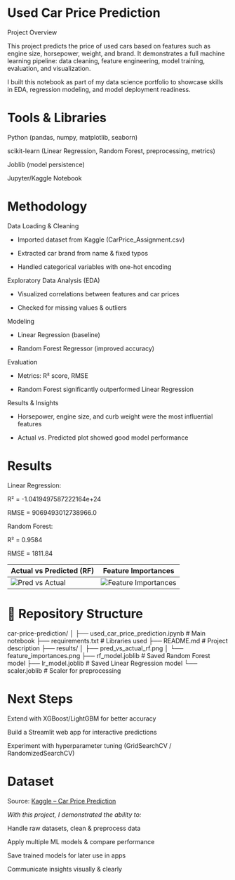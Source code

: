 #  Used Car Price Prediction
 Project Overview

This project predicts the price of used cars based on features such as engine size, horsepower, weight, and brand.
It demonstrates a full machine learning pipeline: data cleaning, feature engineering, model training, evaluation, and visualization.

I built this notebook as part of my data science portfolio to showcase skills in EDA, regression modeling, and model deployment readiness.


#  Tools & Libraries

Python (pandas, numpy, matplotlib, seaborn)

scikit-learn (Linear Regression, Random Forest, preprocessing, metrics)

Joblib (model persistence)

Jupyter/Kaggle Notebook


#  Methodology

Data Loading & Cleaning

- Imported dataset from Kaggle (CarPrice_Assignment.csv)

- Extracted car brand from name & fixed typos

- Handled categorical variables with one-hot encoding

Exploratory Data Analysis (EDA)

- Visualized correlations between features and car prices

- Checked for missing values & outliers

Modeling

- Linear Regression (baseline)

- Random Forest Regressor (improved accuracy)

Evaluation

- Metrics: R² score, RMSE

- Random Forest significantly outperformed Linear Regression


Results & Insights

- Horsepower, engine size, and curb weight were the most influential features

- Actual vs. Predicted plot showed good model performance


#  Results

Linear Regression:

R² = -1.0419497587222164e+24

RMSE = 9069493012738966.0

Random Forest:

R² = 0.9584

RMSE = 1811.84

| Actual vs Predicted (RF)                         | Feature Importances                                     |
| ------------------------------------------------ | ------------------------------------------------------- |
| ![Pred vs Actual](results/pred_vs_actual_rf.png) | ![Feature Importances](results/feature_importances.png) |

# 📂 Repository Structure
car-price-prediction/
│
├── used_car_price_prediction.ipynb   # Main notebook
├── requirements.txt                  # Libraries used
├── README.md                         # Project description
├── results/
│   ├── pred_vs_actual_rf.png
│   └── feature_importances.png
├── rf_model.joblib                   # Saved Random Forest model
├── lr_model.joblib                   # Saved Linear Regression model
└── scaler.joblib                     # Scaler for preprocessing

# Next Steps

Extend with XGBoost/LightGBM for better accuracy

Build a Streamlit web app for interactive predictions

Experiment with hyperparameter tuning (GridSearchCV / RandomizedSearchCV)

# Dataset
Source: [Kaggle – Car Price Prediction](https://www.kaggle.com/datasets/hellbuoy/car-price-prediction)


 *With this project, I demonstrated the ability to:*

Handle raw datasets, clean & preprocess data

Apply multiple ML models & compare performance

Save trained models for later use in apps

Communicate insights visually & clearly
